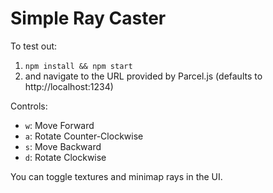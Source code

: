 # Simple Ray Caster

To test out:
  1. `npm install && npm start`
  2. and navigate to the URL provided by Parcel.js (defaults to http://localhost:1234)


Controls:

 - `w`: Move Forward
 - `a`: Rotate Counter-Clockwise
 - `s`: Move Backward
 - `d`: Rotate Clockwise

You can toggle textures and minimap rays in the UI.